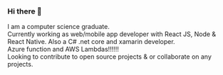 ### Hi there 👋
I am a computer science graduate.
<br/>
Currently working as web/mobile app developer with React JS, Node & React Native.
Also a C# .net core and xamarin developer.
<br/>
Azure function and AWS Lambdas!!!!!!
<br/>
Looking to contribute to open source projects & or collaborate on any projects.

<!--
**reecec/reecec** is a ✨ _special_ ✨ repository because its `README.md` (this file) appears on your GitHub profile.

Here are some ideas to get you started:

- 🔭 I’m currently working on ...
- 🌱 I’m currently learning ...
- 👯 I’m looking to collaborate on ...
- 🤔 I’m looking for help with ...
- 💬 Ask me about ...
- 📫 How to reach me: ...
- 😄 Pronouns: ...
- ⚡ Fun fact: ...
-->
